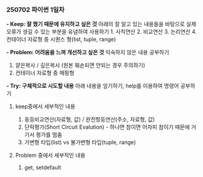 ### 250702 파이썬 1일차
**- Keep: 잘 했기 때문에 유지하고 싶은 것**
    아래의 잘 알고 있는 내용들을 바탕으로 실제 오류가 생길 수 있는 부분을 유념하여 사용하기
    1. 사칙연산
    2. 비교연산
    3. 논리연산
    4. 컨테이너 자료형 중 시퀀스 형(list, tuple, range)
    
**- Problem: 어려움을 느껴 개선하고 싶은 것**
익숙하지 않은 내용 공부하기
1. 얕은복사 / 깊은복사 (원본 훼손되면 안되는 경우 주의하기)
2. 컨테이너 자료형 중 매핑형


    
**- Try: 구체적으로 시도할 내용**
아래 내용을 암기하기, help를 이용하여 명령어 공부하기
1. keep중에서 세부적인 내용
    1. 동등비교연산(자료형, 값) / 완전항등연산(주소, 자료형, 값)
    2. 단락평가(Short Circuit Evalution) - 하나면 참이면 어차피 참이기 때문에 거기서 평가를 멈춤
    3. 가변형 타입(list) vs 불가변형 타입(tuple, range)

2. Problem 중에서 세부적인 내용
    1. get, setdefault
    